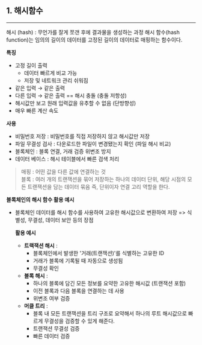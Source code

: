 ## 1. 해시함수

---
해시 (hash) : 무언가를 잘게 쪼갠 후에 결과물을 생성하는 과정
해시 함수(hash function)는 임의의 길이의 데이터를 고정된 길이의 데이터로 매핑하는 함수이다. <br>

**특징**
- 고정 길이 출력
  - 데이터 빠르게 비교 가능
  - 저장 및 네트워크 관리 쉬워짐
- 같은 입력 &rarr; 같은 출력 
- 다른 입력 &rarr; 같은 출력 == 해시 충돌 (충돌 저항성)
- 해시값만 보고 원래 입력값을 유추할 수 없음 (단방향성)
- 매우 빠른 계산 속도

**사용**
- 비밀번호 저장 : 비밀번호를 직접 저장하지 않고 해시값만 저장
- 파일 무결성 검사 : 다운로드한 파일이 변경됐는지 확인 (파일 해시 비교)
- 블록체인 : 블록 연결, 거래 검증 위변조 방지
- 데이터 베이스 : 해시 테이블에서 빠른 검색 처리


> 매핑 : 어떤 값을 다른 값에 연결하는 것 <br>
> 블록 : 여러 개의 트랜잭션을 묶어 저장하는 하나의 데이터 단위, 해당 시점의 모든 트랜잭션을 담는 데이터 묶음 즉, 단위이자 연결 고리 역할을 한다.


**블록체인의 해시 함수 활용 예시**
- 블록체인 데이터를 해시 함수를 사용하여 고유한 해시값으로 변환하여 저장
  => 식별성, 무결성, 데이터 보안 등의 장점

  **활용 예시**
  - **트랙잭션 해시** :
    - 블록체인에서 발생한 '거래(트랜잭션)'를 식별하는 고유한 ID
    - 거래가 블록에 기록될 때 자동으로 생성됨
    - 무결성 확인
  - **블록 해시** :
    -  하나의 블록에 담긴 모든 정보를 요약한 고유한 해시값 (트랜잭션 포함)
    -  이전 블록과 다음 블록을 연결하는 데 사용
    -  위변조 여부 검증
  - **머클 트리** :
    -  블록 내 모든 트랜잭션을 트리 구조로 요약해서 하나의 루트 해시값으로 빠르게 무결성을 검증할 수 있게 해준다.
    -  트랜잭션 무결성 검증
    -  빠른 데이터 검증
